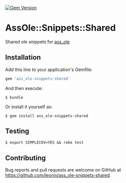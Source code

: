 [![Gem Version](https://badge.fury.io/rb/ass_ole-snippets-shared.svg)](https://badge.fury.io/rb/ass_ole-snippets-shared)
# AssOle::Snippets::Shared

Shared ole snippets for [ass_ole](https://github.com/leoniv/ass_ole)

## Installation

Add this line to your application's Gemfile:

```ruby
gem 'ass_ole-snippets-shared'
```

And then execute:

    $ bundle

Or install it yourself as:

    $ gem install ass_ole-snippets-shared

## Testing

    $ export SIMPLECOV=YES && rake test

## Contributing

Bug reports and pull requests are welcome on GitHub at https://github.com/leoniv/ass_ole-snippets-shared.

